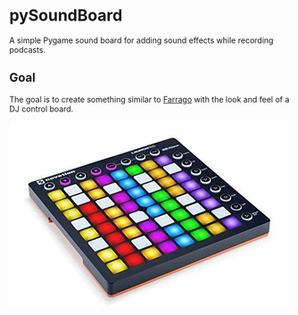 # pySoundBoard
A simple Pygame sound board for adding sound effects while recording podcasts.

## Goal
The goal is to create something similar to [Farrago](https://rogueamoeba.com/farrago/) with the look and feel of a DJ control board.

![](soundboard.jpg)

